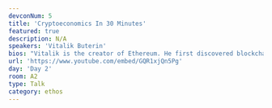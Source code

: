 ```yaml
---
devconNum: 5
title: 'Cryptoeconomics In 30 Minutes'
featured: true
description: N/A
speakers: 'Vitalik Buterin'
bios: "Vitalik is the creator of Ethereum. He first discovered blockchain and cryptocurrency technologies through Bitcoin in 2011, and was immediately excited by the technology and its potential. He cofounded Bitcoin Magazine in September 2011, and after two and a half years looking at what the existing blockchain technology and applications had to offer, wrote the Ethereum white paper in November 2013. He now leads Ethereum's research team, working on future versions of the Ethereum protocol."
url: 'https://www.youtube.com/embed/GQR1xjQn5Pg'
day: 'Day 2'
room: A2
type: Talk
category: ethos
---
```


